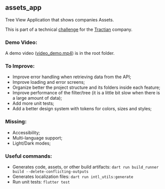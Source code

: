 ## assets_app

Tree View Application that shows companies Assets.

This is part of a technical [challenge](https://github.com/tractian/challenges/blob/main/mobile/README.md) for the
[Tractian](https://tractian.com/) company.

### Demo Video:

A demo video ([video_demo.mp4](https://github.com/deividt/assets_app/blob/master/demo_video.mp4)) is in the root folder.

### To Improve:

- Improve error handling when retrieving data from the API;
- Improve loading and error screens;
- Organize better the project structure and its folders inside each feature;
- Improve performance of the filter/tree (it is a little bit slow when there is a large amount of data);
- Add more unit tests;
- Add a better design system with tokens for colors, sizes and styles;

### Missing:

- Accessibility;
- Multi-language support;
- Light/Dark modes;

### Useful commands:

- Generates code, assets, or other build artifacts: `dart run build_runner build --delete-conflicting-outputs`
- Generates localization files: `dart run intl_utils:generate`
- Run unit tests: `flutter test`

